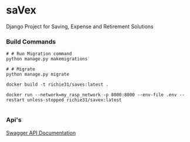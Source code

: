 # saVex
Django Project for Saving, Expense and Retirement Solutions

### Build Commands

```
# # Run Migration command
python manage.py makemigrations

# # Migrate
python manage.py migrate

docker build -t richie31/saves:latest .

docker run --network=my_rasp_network -p 8000:8000 --env-file .env --restart unless-stopped richie31/savex:latest


```

### Api's

[Swagger API Documentation](http://192.168.1.2:8000/swagger/)